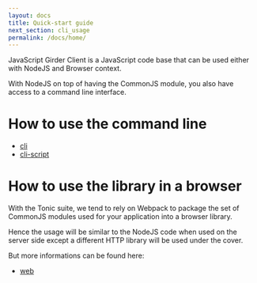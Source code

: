 ```yaml
---
layout: docs
title: Quick-start guide
next_section: cli_usage
permalink: /docs/home/
---
```


JavaScript Girder Client is a JavaScript code base that can be used either 
with NodeJS and Browser context.

With NodeJS on top of having the CommonJS module, you also have access to 
a command line interface.

# How to use the command line

- [cli]
- [cli-script]

# How to use the library in a browser

With the Tonic suite, we tend to rely on Webpack to package the set of 
CommonJS modules used for your application into a browser library.

Hence the usage will be similar to the NodeJS code when used on the server side
except a different HTTP library will be used under the cover.

But more informations can be found here:
- [web]

[cli]: /docs/cli-usage/
[cli-script]: /docs/cli-script-usage/
[web]: /docs/web-usage/
